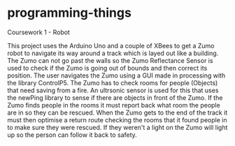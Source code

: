 # programming-things
Coursework 1 - Robot

This project uses the Arduino Uno and a couple of XBees to get a Zumo robot to navigate its way around a track which is layed out like a building. The Zumo can not go past the walls so the Zumo Reflectance Sensor is used to check if the Zumo is going out of bounds and then correct its position. The user navigates the Zumo using a GUI made in processing with the library ControlP5. The Zumo has to check rooms for people (Objects) that need saving from a fire. An ultrsonic sensor is used for this that uses the newPing library to sense if there are objects in front of the Zumo. If the Zumo finds people in the rooms it must report back what room the people are in so they can be rescued. When the Zumo gets to the end of the track it must then optimise a return route checking the rooms that it found people in to make sure they were rescued. If they weren't a light on the Zumo will light up so the person can follow it back to safety.
